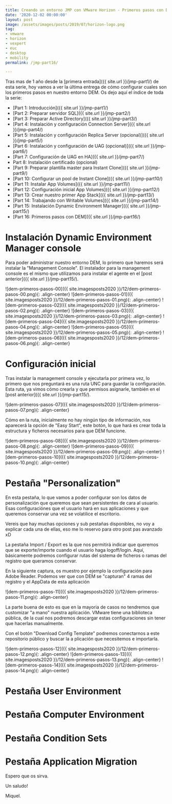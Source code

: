 ```yaml
---
title: Creando un entorno JMP con VMware Horizon - Primeros pasos con DEM
date: '2020-12-02 00:00:00'
layout: post
image: /assets/images/posts/2019/07/horizon-logo.png
tag:
- vmware
- horizon
- vexpert
- euc
- desktop
- mobility
permalink: /jmp-part16/

---
```


Tras mas de 1 año desde la [primera entrada]({{ site.url }}/jmp-part1/) de esta serie, hoy vamos a ver la última entrega de cómo configurar cuales son los primeros pasos en nuestro entorno DEM. Os dejo aquí el índice de toda la serie:

- [Part 1: Introducción]({{ site.url }}/jmp-part1/)
- [Part 2: Preparar servidor SQL]({{ site.url }}/jmp-part2/)
- [Part 3: Preparar Active Directory]({{ site.url }}/jmp-part3/)
- [Part 4: Instalación y configuración Connection Server]({{ site.url }}/jmp-part4/)
- [Part 5: Instalación y configuración Replica Server (opcional)]({{ site.url }}/jmp-part5/)
- [Part 6: Instalación y configuración de UAG (opcional)]({{ site.url }}/jmp-part6/)
- [Part 7: Configuración de UAG en HA]({{ site.url }}/jmp-part7/)
- Part 8: Instalación certificado (opcional)
- [Part 9: Preparar plantilla master para Instant Clone]({{ site.url }}/jmp-part9/)
- [Part 10: Configurar un pool de Instant Clone]({{ site.url }}/jmp-part10/)
- [Part 11: Instalar App Volumes]({{ site.url }}/jmp-part11/)
- [Part 12: Configuración inicial App Volumes]({{ site.url }}/jmp-part12/)
- [Part 13: Crear nuestro primer App Stack]({{ site.url }}/jmp-part13/)
- [Part 14: Trabajando con Writable Volumes]({{ site.url }}/jmp-part14/)
- [Part 15: Instalación Dynamic Environment Manager]({{ site.url }}/jmp-part15/)
- [Part 16: Primeros pasos con DEM]({{ site.url }}/jmp-part16/)

# Instalación Dynamic Environment Manager console

Para poder administrar nuestro entorno DEM, lo primero que haremos será instalar la "Management Console".
El instalador para la management console es el mismo que utilizamos para instalar el agente en el [post anterior]({{ site.url }}/jmp-part15/).

![dem-primeros-pasos-00]({{ site.imagesposts2020 }}/12/dem-primeros-pasos-00.png){: .align-center}
![dem-primeros-pasos-01]({{ site.imagesposts2020 }}/12/dem-primeros-pasos-01.png){: .align-center}
![dem-primeros-pasos-02]({{ site.imagesposts2020 }}/12/dem-primeros-pasos-02.png){: .align-center}
![dem-primeros-pasos-03]({{ site.imagesposts2020 }}/12/dem-primeros-pasos-03.png){: .align-center}
![dem-primeros-pasos-04]({{ site.imagesposts2020 }}/12/dem-primeros-pasos-04.png){: .align-center}
![dem-primeros-pasos-05]({{ site.imagesposts2020 }}/12/dem-primeros-pasos-05.png){: .align-center}
![dem-primeros-pasos-06]({{ site.imagesposts2020 }}/12/dem-primeros-pasos-06.png){: .align-center}

# Configuración inicial

Tras instalar la management console y ejecutarla por primera vez, lo primero que nos preguntará es una ruta UNC para guardar la configuración. Esta ruta, ya vimos cómo crearla y que permisos asignarle, también en el [post anterior]({{ site.url }}/jmp-part15/).

![dem-primeros-pasos-07]({{ site.imagesposts2020 }}/12/dem-primeros-pasos-07.png){: .align-center}

Cómo en la ruta, inicialmente no hay ningún tipo de información, nos aparecerá la opción de "Easy Start", este botón, lo que hará es crear toda la estructura y ficheros necesarios para que DEM funcione.

![dem-primeros-pasos-08]({{ site.imagesposts2020 }}/12/dem-primeros-pasos-08.png){: .align-center}
![dem-primeros-pasos-09]({{ site.imagesposts2020 }}/12/dem-primeros-pasos-09.png){: .align-center}
![dem-primeros-pasos-10]({{ site.imagesposts2020 }}/12/dem-primeros-pasos-10.png){: .align-center}

# Pestaña "Personalization"

En esta pestaña, lo que vamos a poder configurar son los datos de personalización que queremos que sean persistentes de cara al usuario.
Esas configuraciónes que el usuario hará en sus aplicaciones y que queremos conservar una vez se volatilice el escritorio.

Vereis que hay muchas opciones y sub pestañas disponibles, no voy a explicar cada una de ellas, eso me lo reservo para otro post pas avanzado xD

La pestaña Import / Export es la que nos permitirá indicar que queremos que se exporte/importe cuando el usuario haga logoff/login.
Aquí, básicamente podremos configurar rutas del sistema de ficheros o ramas del registro que queramos conservar.

En la siguiente captura, os muestro por ejemplo la configuración para Adobe Reader. Podemos ver que con DEM se "capturan" 4 ramas del registro y el AppData de esta aplicación

![dem-primeros-pasos-11]({{ site.imagesposts2020 }}/12/dem-primeros-pasos-11.png){: .align-center}

La parte buena de esto es que en la mayoria de casos no tendremos que customizar "a mano" nuestra aplicación.
VMware tiene una biblioteca pública, de la cual nos podremos descargar estas configuraciones sin tener que hacerlas manualmente.

Con el botón "Download Config Template" podremos conectarnos a este repositorio público y buscar la a plicación que necesitemos e importarla.

![dem-primeros-pasos-12]({{ site.imagesposts2020 }}/12/dem-primeros-pasos-12.png){: .align-center}
![dem-primeros-pasos-13]({{ site.imagesposts2020 }}/12/dem-primeros-pasos-13.png){: .align-center}
![dem-primeros-pasos-14]({{ site.imagesposts2020 }}/12/dem-primeros-pasos-14.png){: .align-center}


# Pestaña User Environment

# Pestaña Computer Environment

# Pestaña Condition Sets

# Pestaña Application Migration



Espero que os sirva.

Un saludo!

Miquel.


